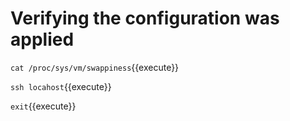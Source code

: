 # Verifying the configuration was applied

`cat /proc/sys/vm/swappiness`{{execute}}

`ssh locahost`{{execute}}

`exit`{{execute}}


